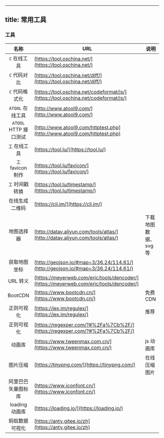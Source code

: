 <!--
 * @Description: 
 * @Author: sunxiaodong
 * @Date: 2020-01-08 15:37:19
 * @LastEditors: sunxiaodong
 * @LastEditTime: 2020-05-25 16:30:32
--> 
---
title: 常用工具
---

<!-- | Vue Cli          | []() | | -->

### 工具

|         名称          | URL                                                                                    | 说明                 |
| :-------------------: | -------------------------------------------------------------------------------------- | -------------------- |
|     `C` 在线工具      | [https://tool.oschina.net/](https://tool.oschina.net/)                                 |                      |
|     `C` 代码对比      | [https://tool.oschina.net/diff/](https://tool.oschina.net/diff/)                       |                      |
|    `C` 代码格式化     | [https://tool.oschina.net/codeformat/js/](https://tool.oschina.net/codeformat/js/)     |                      |
|   `ATOOL` 在线工具    | [http://www.atool9.com/](http://www.atool9.com/)                                       |                      |
| `ATOOL` HTTP 接口测试 | [http://www.atool9.com/httptest.php](http://www.atool9.com/httptest.php)               |                      |
|     `工` 在线工具     | [https://tool.lu/](https://tool.lu/)                                                   |                      |
|   `工` favicon 制作   | [https://tool.lu/favicon/](https://tool.lu/favicon/)                                   |                      |
|    `工` 时间戳转换    | [https://tool.lu/timestamp/](https://tool.lu/timestamp/)                               |                      |
|    在线生成二维码     | [https://cli.im/](https://cli.im/)                                                     |                      |
|      地图选择器       | [http://datav.aliyun.com/tools/atlas/](http://datav.aliyun.com/tools/atlas/)           | 下载地图数据、svg 等 |
|     获取地图坐标      | [http://geojson.io/#map=3/36.24/114.61/](http://geojson.io/#map=3/36.24/114.61/)       |                      |
|       URL 转义        | [https://meyerweb.com/eric/tools/dencoder/](https://meyerweb.com/eric/tools/dencoder/) |                      |
|        BootCDN        | [https://www.bootcdn.cn/](https://www.bootcdn.cn/)                                     | 免费 CDN             |
|      正则可视化       | [https://jex.im/regulex/](https://jex.im/regulex/)                                     | 推荐                 |
|      正则可视化       | [https://regexper.com/?#%2Fa%7Cb%2F/](https://regexper.com/?#%2Fa%7Cb%2F/)             |                      |
|        动画库         | [https://www.tweenmax.com.cn/](https://www.tweenmax.com.cn/)                           | js 动画库            |
|       图片压缩        | [https://tinypng.com/](https://tinypng.com/)                                           | 在线压缩图片         |
|  阿里巴巴矢量图标库   | [https://www.iconfont.cn/](https://www.iconfont.cn/)                                   |                      |
|    loading 动画库     | [https://loading.io/](https://loading.io/)                                             |                      |
|    蚂蚁数据可视化     | [https://antv.gitee.io/zh](https://antv.gitee.io/zh)                                   |                      |
